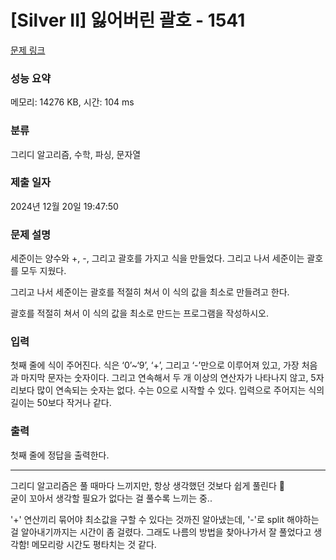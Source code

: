 # [Silver II] 잃어버린 괄호 - 1541 

[문제 링크](https://www.acmicpc.net/problem/1541) 

### 성능 요약

메모리: 14276 KB, 시간: 104 ms

### 분류

그리디 알고리즘, 수학, 파싱, 문자열

### 제출 일자

2024년 12월 20일 19:47:50

### 문제 설명

<p>세준이는 양수와 +, -, 그리고 괄호를 가지고 식을 만들었다. 그리고 나서 세준이는 괄호를 모두 지웠다.</p>

<p>그리고 나서 세준이는 괄호를 적절히 쳐서 이 식의 값을 최소로 만들려고 한다.</p>

<p>괄호를 적절히 쳐서 이 식의 값을 최소로 만드는 프로그램을 작성하시오.</p>

### 입력 

 <p>첫째 줄에 식이 주어진다. 식은 ‘0’~‘9’, ‘+’, 그리고 ‘-’만으로 이루어져 있고, 가장 처음과 마지막 문자는 숫자이다. 그리고 연속해서 두 개 이상의 연산자가 나타나지 않고, 5자리보다 많이 연속되는 숫자는 없다. 수는 0으로 시작할 수 있다. 입력으로 주어지는 식의 길이는 50보다 작거나 같다.</p>

### 출력 

 <p>첫째 줄에 정답을 출력한다.</p>

---
그리디 알고리즘은 풀 때마다 느끼지만, 항상 생각했던 것보다 쉽게 풀린다 🥹   
굳이 꼬아서 생각할 필요가 없다는 걸 풀수록 느끼는 중..   

'+' 연산끼리 묶어야 최소값을 구할 수 있다는 것까진 알아냈는데, '-'로 split 해야하는 걸 알아내기까지는 시간이 좀 걸렸다.
그래도 나름의 방법을 찾아나가서 잘 풀었다고 생각함! 메모리랑 시간도 평타치는 것 같다.
